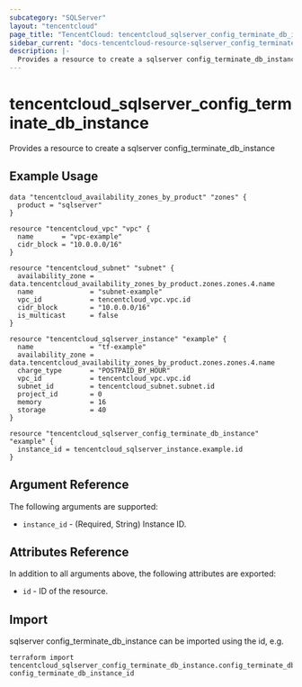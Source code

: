 ```yaml
---
subcategory: "SQLServer"
layout: "tencentcloud"
page_title: "TencentCloud: tencentcloud_sqlserver_config_terminate_db_instance"
sidebar_current: "docs-tencentcloud-resource-sqlserver_config_terminate_db_instance"
description: |-
  Provides a resource to create a sqlserver config_terminate_db_instance
---
```


# tencentcloud_sqlserver_config_terminate_db_instance

Provides a resource to create a sqlserver config_terminate_db_instance

## Example Usage

```hcl
data "tencentcloud_availability_zones_by_product" "zones" {
  product = "sqlserver"
}

resource "tencentcloud_vpc" "vpc" {
  name       = "vpc-example"
  cidr_block = "10.0.0.0/16"
}

resource "tencentcloud_subnet" "subnet" {
  availability_zone = data.tencentcloud_availability_zones_by_product.zones.zones.4.name
  name              = "subnet-example"
  vpc_id            = tencentcloud_vpc.vpc.id
  cidr_block        = "10.0.0.0/16"
  is_multicast      = false
}

resource "tencentcloud_sqlserver_instance" "example" {
  name              = "tf-example"
  availability_zone = data.tencentcloud_availability_zones_by_product.zones.zones.4.name
  charge_type       = "POSTPAID_BY_HOUR"
  vpc_id            = tencentcloud_vpc.vpc.id
  subnet_id         = tencentcloud_subnet.subnet.id
  project_id        = 0
  memory            = 16
  storage           = 40
}

resource "tencentcloud_sqlserver_config_terminate_db_instance" "example" {
  instance_id = tencentcloud_sqlserver_instance.example.id
}
```

## Argument Reference

The following arguments are supported:

* `instance_id` - (Required, String) Instance ID.

## Attributes Reference

In addition to all arguments above, the following attributes are exported:

* `id` - ID of the resource.



## Import

sqlserver config_terminate_db_instance can be imported using the id, e.g.

```
terraform import tencentcloud_sqlserver_config_terminate_db_instance.config_terminate_db_instance config_terminate_db_instance_id
```

